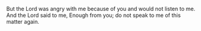 But the Lord was angry with me because of you and would not listen to me. And the Lord said to me, Enough from you; do not speak to me of this matter again.
